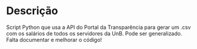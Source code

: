 # Descrição

Script Python que usa a API do Portal da Transparência para gerar um .csv com os salários de todos os servidores da UnB. Pode ser generalizado. Falta documentar e melhorar o código!
